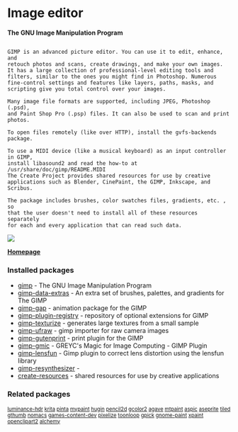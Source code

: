 # Image editor

__The GNU Image Manipulation Program__

```

GIMP is an advanced picture editor. You can use it to edit, enhance, and
retouch photos and scans, create drawings, and make your own images.
It has a large collection of professional-level editing tools and
filters, similar to the ones you might find in Photoshop. Numerous
fine-control settings and features like layers, paths, masks, and
scripting give you total control over your images.

Many image file formats are supported, including JPEG, Photoshop (.psd),
and Paint Shop Pro (.psp) files. It can also be used to scan and print
photos.

To open files remotely (like over HTTP), install the gvfs-backends
package.

To use a MIDI device (like a musical keyboard) as an input controller in GIMP,
install libasound2 and read the how-to at /usr/share/doc/gimp/README.MIDI
The Create Project provides shared resources for use by creative
applications such as Blender, CinePaint, the GIMP, Inkscape, and Scribus.

The package includes brushes, color swatches files, gradients, etc. , so
that the user doesn't need to install all of these resources separately
for each and every application that can read such data.

```

![](https://screenshots.debian.net/thumbnail/gimp/)


 **[Homepage](http://www.gimp.org/)**

### Installed packages

* [gimp](https://packages.debian.org/jessie/gimp) - The GNU Image Manipulation Program
* [gimp-data-extras](https://packages.debian.org/jessie/gimp-data-extras) - An extra set of brushes, palettes, and gradients for The GIMP
* [gimp-gap](https://packages.debian.org/jessie/gimp-gap) - animation package for the GIMP
* [gimp-plugin-registry](https://packages.debian.org/jessie/gimp-plugin-registry) - repository of optional extensions for GIMP
* [gimp-texturize](https://packages.debian.org/jessie/gimp-texturize) - generates large textures from a small sample
* [gimp-ufraw](https://packages.debian.org/jessie/gimp-ufraw) - gimp importer for raw camera images
* [gimp-gutenprint](https://packages.debian.org/jessie/gimp-gutenprint) - print plugin for the GIMP
* [gimp-gmic](https://packages.debian.org/jessie/gimp-gmic) - GREYC's Magic for Image Computing - GIMP Plugin
* [gimp-lensfun](https://packages.debian.org/jessie/gimp-lensfun) - Gimp plugin to correct lens distortion using the lensfun library
* [gimp-resynthesizer](https://packages.debian.org/jessie/gimp-resynthesizer) - 
* [create-resources](https://packages.debian.org/jessie/create-resources) - shared resources for use by creative applications

### Related packages

<sub> [luminance-hdr](https://packages.debian.org/jessie/luminance-hdr) [krita](https://packages.debian.org/jessie/krita) [pinta](https://packages.debian.org/jessie/pinta) [mypaint](https://packages.debian.org/jessie/mypaint) [hugin](https://packages.debian.org/jessie/hugin) [pencil2d](https://packages.debian.org/jessie/pencil2d) [gcolor2](https://packages.debian.org/jessie/gcolor2) [agave](https://packages.debian.org/jessie/agave) [mtpaint](https://packages.debian.org/jessie/mtpaint) [aspic](https://packages.debian.org/jessie/aspic) [aseprite](https://packages.debian.org/jessie/aseprite) [tiled](https://packages.debian.org/jessie/tiled) [gthumb](https://packages.debian.org/jessie/gthumb) [nomacs](https://packages.debian.org/jessie/nomacs) [games-content-dev](https://packages.debian.org/jessie/games-content-dev) [pixelize](https://packages.debian.org/jessie/pixelize) [toonloop](https://packages.debian.org/jessie/toonloop) [gpick](https://packages.debian.org/jessie/gpick) [gnome-paint](https://packages.debian.org/jessie/gnome-paint) [xpaint](https://packages.debian.org/jessie/xpaint) [openclipart2](https://packages.debian.org/jessie/openclipart2) [alchemy](https://packages.debian.org/jessie/alchemy)  </sub>
